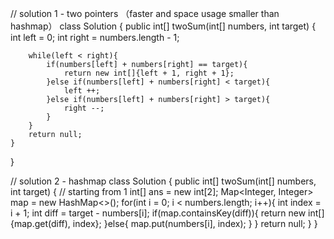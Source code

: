 // solution 1 - two pointers （faster and space usage smaller than hashmap）
class Solution {
    public int[] twoSum(int[] numbers, int target) {
        int left = 0;
        int right = numbers.length - 1;

        while(left < right){
            if(numbers[left] + numbers[right] == target){
                return new int[]{left + 1, right + 1};
            }else if(numbers[left] + numbers[right] < target){
                left ++;
            }else if(numbers[left] + numbers[right] > target){
                right --;
            }           
        }
        return null;
    }
}

// solution 2 - hashmap
class Solution {
    public int[] twoSum(int[] numbers, int target) {
        // starting from 1
        int[] ans = new int[2];
        Map<Integer, Integer> map = new HashMap<>();
        for(int i = 0; i < numbers.length; i++){
            int index = i + 1;
            int diff = target - numbers[i];
            if(map.containsKey(diff)){
                return new int[]{map.get(diff), index};
            }else{
                map.put(numbers[i], index);
            }
        }
        return null;
    }
}


